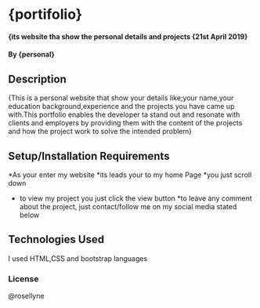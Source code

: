 # {portifolio}
#### {its website tha show the personal details and projects {21st April 2019}
#### By **{personal}**
## Description
{This is a personal website that show your details like;your name,your education background,experience and the projects you have came up with.This portfolio enables the developer ta stand out and resonate with clients and employers by providing them with the content of the projects and how the project work to solve the intended problem}
## Setup/Installation Requirements
*As your enter my website
*its leads your to my home Page
*you just scroll down
* to view my project you just click the view button
*to leave any comment about the project, just contact/follow me on my social media stated below
## Technologies Used
I used HTML,CSS and bootstrap languages

### License
@rosellyne
